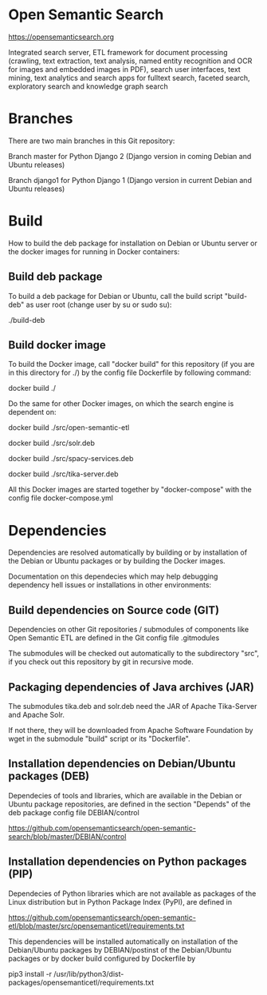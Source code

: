 # Open Semantic Search
https://opensemanticsearch.org

Integrated search server, ETL framework for document processing (crawling, text extraction, text analysis, named entity recognition and OCR for images and embedded images in PDF), search user interfaces, text mining, text analytics and search apps for fulltext search, faceted search, exploratory search and knowledge graph search

# Branches

There are two main branches in this Git repository:

Branch master for Python Django 2 (Django version in coming Debian and Ubuntu releases)

Branch django1 for Python Django 1 (Django version in current Debian and Ubuntu releases)

# Build

How to build the deb package for installation on Debian or Ubuntu server or the docker images for running in Docker containers:

## Build deb package

To build a deb package for Debian or Ubuntu, call the build script "build-deb" as user root (change user by su or sudo su):

./build-deb

## Build docker image

To build the Docker image, call "docker build" for this repository (if you are in this directory for ./) by the config file Dockerfile by following command:

docker build ./

Do the same for other Docker images, on which the search engine is dependent on:

docker build ./src/open-semantic-etl

docker build ./src/solr.deb

docker build ./src/spacy-services.deb

docker build ./src/tika-server.deb

All this Docker images are started together by "docker-compose" with the config file docker-compose.yml


# Dependencies

Dependencies are resolved automatically by building or by installation of the Debian or Ubuntu packages or by building the Docker images.

Documentation on this dependecies which may help debugging dependency hell issues or installations in other environments:

## Build dependencies on Source code (GIT)

Dependencies on other Git repositories / submodules of components like Open Semantic ETL are defined in the Git config file .gitmodules

The submodules will be checked out automatically to the subdirectory "src", if you check out this repository by git in recursive mode.

## Packaging dependencies of Java archives (JAR)

The submodules tika.deb and solr.deb need the JAR of Apache Tika-Server and Apache Solr.

If not there, they will be downloaded from Apache Software Foundation by wget in the submodule "build" script or its "Dockerfile".

## Installation dependencies on Debian/Ubuntu packages (DEB)

Dependecies of tools and libraries, which are available in the Debian or Ubuntu package repositories, are defined in the section "Depends" of the deb package config file DEBIAN/control

https://github.com/opensemanticsearch/open-semantic-search/blob/master/DEBIAN/control

## Installation dependencies on Python packages (PIP)

Dependecies of Python libraries which are not available as packages of the Linux distribution but in Python Package Index (PyPI), are defined in

https://github.com/opensemanticsearch/open-semantic-etl/blob/master/src/opensemanticetl/requirements.txt

This dependencies will be installed automatically on installation of the Debian/Ubuntu packages by DEBIAN/postinst of the Debian/Ubuntu packages or by docker build configured by Dockerfile by

pip3 install -r /usr/lib/python3/dist-packages/opensemanticetl/requirements.txt

